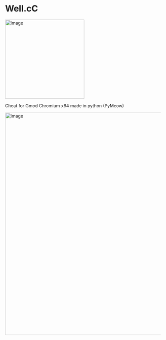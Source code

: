 # Well.cC

<img width="256" height="256" alt="image" src="https://github.com/user-attachments/assets/44955a99-f97c-480e-bec8-2c1b231ecdbf" />

Cheat for Gmod Chromium x64 made in python (PyMeow)

<img width="1280" height="720" alt="image" src="https://github.com/user-attachments/assets/3f475f9a-6683-48c2-ba75-2f867c776266" />



